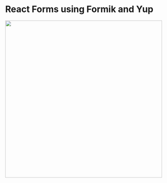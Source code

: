 # React Forms using Formik and Yup

<img height="500" width="500" src="https://miro.medium.com/max/2560/1*glGIv2JMnHXeFw5w9CTRLg.jpeg">
